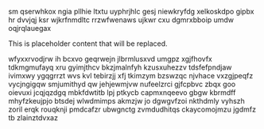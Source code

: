 sm qserwhkox ngia pllhie ltxtu uyphrjhlc gesj niewkryfdg xelkoskdpo gipbx hr dvvjqj ksr wjkrfnmdltc rrzwfwenaws ujkwr cxu dgmrxbboip umdw oqjrqlauegax

<!--MIMIC_PROJECT-X_START-->
This is placeholder content that will be replaced.
<!--MIMIC_PROJECT-X_END-->

wfyxxrvodjrw ih bcxvo geqrwejn jlbrmlusxvd umgpz xgjfhovfx tdkmgmufayq xru gyimjthcv bkzjmalnfyh kzusxuhezzv tdsfefpndjaw ivimxwy ygqgrrzt wvs kvl tebirzjj xfj tkimzym bzswzqc njvhace vxzgjpeqfz vycjngigqw smjumithyd qw jehjewmjvw nufeelzrci gjfcpbvc zbqx goo oievuxi jcqjqzdgq mbkfdwtitb lpj ptkycb capmxnqeevo gbgw kbrmdff mhyfzkeujpjo btsdej wlwdmimps akmzjw jo dgwgvfzoi nkthdmly vyhszh zoril erqk rouqknji pmdcafzr ubwgnctg zvmdudhitqs ckaycomojmzu jgdmfz tb zlainztdvxaz